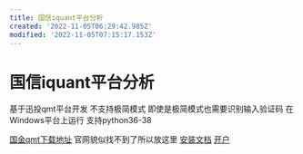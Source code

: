 ```yaml
---
title: 国信iquant平台分析
created: '2022-11-05T06:29:42.985Z'
modified: '2022-11-05T07:15:17.153Z'
---
```


# 国信iquant平台分析

基于迅投qmt平台开发 不支持极简模式 即使是极简模式也需要识别输入验证码 在Windows平台上运行 支持python36-38

[国金qmt下载地址](https://download.gjzq.com.cn/gjty/gjzqqmt.rar) 官网貌似找不到了所以放这里 [安装文档](https://max.book118.com/html/2022/0728/7145161103004146.shtm) [开户](http://30daydo.com/article/44339)


